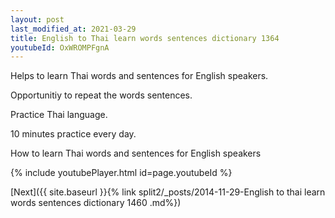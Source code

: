 ```yaml
---
layout: post
last_modified_at: 2021-03-29
title: English to Thai learn words sentences dictionary 1364 
youtubeId: OxWROMPFgnA
---
```

 
 
Helps to learn Thai words and sentences for English speakers.

Opportunitiy to repeat the words sentences. 

Practice Thai language. 
 
10 minutes practice every day. 
 
How to learn Thai words and sentences for English speakers 
 
{% include youtubePlayer.html id=page.youtubeId %}
 
 
[Next]({{ site.baseurl }}{% link  split2/_posts/2014-11-29-English to thai learn words sentences dictionary 1460 .md%})
 
